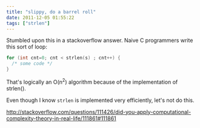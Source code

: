 ```yaml
---
title: "slippy, do a barrel roll"
date: 2011-12-05 01:55:22
tags: ["strlen"]
---
```


Stumbled upon this in a stackoverflow answer. Naive C programmers write this
sort of loop:

```c
for (int cnt=0; cnt < strlen(s) ; cnt++) {
  /* some code */
}
```

That's logically an O(n<sup>2</sup>) algorithm because of the implementation 
of strlen().

Even though I know `strlen` is implemented very efficiently, let's not do this.

http://stackoverflow.com/questions/111426/did-you-apply-computational-complexity-theory-in-real-life/111861#111861
